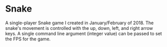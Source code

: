 # Snake
A single-player Snake game I created in January/February of 2018. The snake's movement is controlled with the up, down, left, and right arrow keys. A single command line argument (integer value) can be passed to set the FPS for the game.
